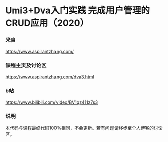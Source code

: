 # Umi3+Dva入门实践 完成用户管理的CRUD应用（2020）

### 来自

<https://www.aspirantzhang.com/>

### 课程主页及讨论区

<https://www.aspirantzhang.com/dva3.html>

### b站

<https://www.bilibili.com/video/BV1qz411z7s3>

### 说明

本代码与课程最终代码100%相同，不会更新。若有问题请移步至个人博客的讨论区。
